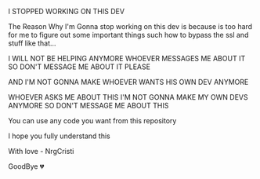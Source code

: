 I STOPPED WORKING ON THIS DEV

The Reason Why I'm Gonna stop working on this dev is because is too hard for me to figure out some important things such how to bypass the ssl and stuff like that...

I WILL NOT BE HELPING ANYMORE WHOEVER MESSAGES ME ABOUT IT SO DON'T MESSAGE ME ABOUT IT PLEASE

AND I'M NOT GONNA MAKE WHOEVER WANTS HIS OWN DEV ANYMORE

WHOEVER ASKS ME ABOUT THIS I'M NOT GONNA MAKE MY OWN DEVS ANYMORE SO DON'T MESSAGE ME ABOUT THIS

You can use any code you want from this repository

I hope you fully understand this

With love - NrgCristi

GoodBye 💔
